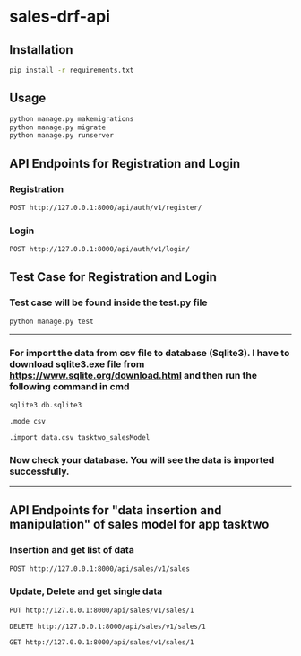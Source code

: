 # sales-drf-api

## Installation

```bash
pip install -r requirements.txt
```

## Usage

```bash
python manage.py makemigrations
python manage.py migrate
python manage.py runserver
```

## API Endpoints for Registration and Login

### Registration

```bash
POST http://127.0.0.1:8000/api/auth/v1/register/
```

### Login

```bash
POST http://127.0.0.1:8000/api/auth/v1/login/
```

## Test Case for Registration and Login
### Test case will be found inside the test.py file

```bash
python manage.py test
```

----------------------------------------------------------------------------------------------------------------------------
### For import the data from csv file to database (Sqlite3). I have to download sqlite3.exe file from https://www.sqlite.org/download.html and then run the following command in cmd

```bash
sqlite3 db.sqlite3
```
```bash
.mode csv
```
```bash
.import data.csv tasktwo_salesModel
```
### Now check your database. You will see the data is imported successfully.

----------------------------------------------------------------------------------------------------------------------------
## API Endpoints for "data insertion and manipulation" of sales model for app tasktwo

### Insertion and get list of data

```bash
POST http://127.0.0.1:8000/api/sales/v1/sales
```

### Update, Delete and get single data

```bash
PUT http://127.0.0.1:8000/api/sales/v1/sales/1
```

```bash
DELETE http://127.0.0.1:8000/api/sales/v1/sales/1
```

```bash
GET http://127.0.0.1:8000/api/sales/v1/sales/1
```
